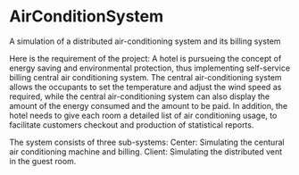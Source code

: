 # AirConditionSystem
A simulation of a distributed air-conditioning system and its billing system

Here is the requirement of the project:
A hotel is pursueing the concept of energy saving and environmental protection, thus implementing self-service billing central air conditioning system. The central air-conditioning system allows the occupants to set the temperature and adjust the wind speed as required, while the central air-conditioning system can also display the amount of the energy consumed and the amount to be paid. In addition, the hotel needs to give each room a detailed list of air conditioning usage, to facilitate customers checkout and production of statistical reports.

The system consists of three sub-systems:
Center: Simulating the centural air conditioning machine and billing.
Client: Simulating the distributed vent in the guest room.
